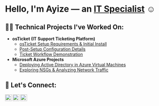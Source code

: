 <h1>Hello, I'm Ayize — an <a href="https://linkedin.com/in/ayize-holmes-4">IT Specialist</a> ☺</h1>

<h2>👨‍💻 Technical Projects I've Worked On:</h2>

<ul>
  <li><strong>osTicket (IT Support Ticketing Platform)</strong>
    <ul>
      <li><a href="https://github.com/ayizeholmescc/osticket-prereqs">osTicket Setup Requirements & Initial Install</a></li>
      <li><a href="https://github.com/ayizeholmescc/post-install-config">Post-Setup Configuration Details</a></li>
      <li><a href="https://github.com/ayizeholmescc/ticket-lifecycle">Ticket Workflow Demonstration</a></li>
    </ul>
  </li>

  <li><strong>Microsoft Azure Projects</strong>
    <ul>
      <li><a href="https://github.com/ayizeholmescc/configure-ad">Deploying Active Directory in Azure Virtual Machines</a></li>
      <li><a href="https://github.com/ayizeholmescc/azure-network-protocols">Exploring NSGs & Analyzing Network Traffic</a></li>
    </ul>
  </li>
</ul>

<h2>🤳 Let's Connect:</h2>

<a href="https://twitter.com/Ayize"><img align="left" alt="Ayize | Twitter" width="22px" src="https://cdn.jsdelivr.net/npm/simple-icons@v3/icons/twitter.svg" /></a>
<a href="https://linkedin.com/in/ayize-holmes-4"><img align="left" alt="Ayize | LinkedIn" width="22px" src="https://cdn.jsdelivr.net/npm/simple-icons@v3/icons/linkedin.svg" /></a>
<a href="https://www.instagram.com/ayize"><img align="left" alt="Ayize | Instagram" width="22px" src="https://cdn.jsdelivr.net/npm/simple-icons@v3/icons/instagram.svg" /></a>
